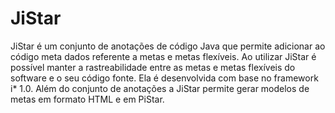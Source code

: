 # JiStar
JiStar é um conjunto de anotações de código Java que permite adicionar ao código meta dados referente a metas e metas flexíveis. Ao utilizar JiStar é possível manter a rastreabilidade entre as metas e metas flexíveis do software e o seu código fonte. Ela é desenvolvida com base no framework i* 1.0.
Além do conjunto de anotações a JiStar permite gerar modelos de metas em formato HTML e em PiStar.
